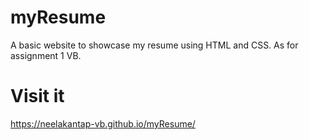 # myResume
A basic website to showcase my resume using HTML and CSS.
As for assignment 1 VB.

# Visit it
https://neelakantap-vb.github.io/myResume/
